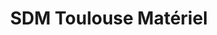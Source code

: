 ---
title: "SDM Toulouse Matériel"
url: /villeneuve-tolosane/sdm-toulouse-materiel/
shop: Maschinen
---